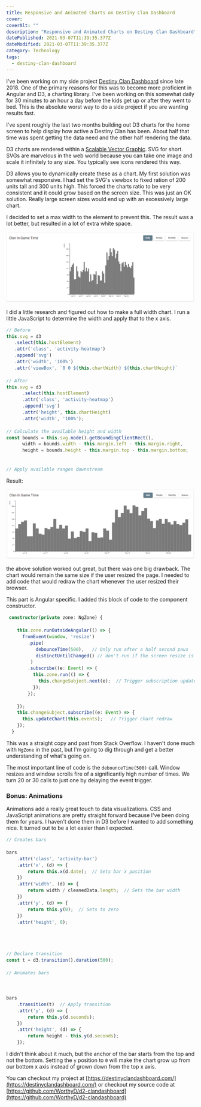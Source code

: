 ```yaml
---
title: Responsive and Animated Charts on Destiny Clan Dashboard
cover:
coverAlt: ""
description: "Responsive and Animated Charts on Destiny Clan Dashboard"
datePublished: 2021-03-07T11:39:35.377Z
dateModified: 2021-03-07T11:39:35.377Z
category: Technology
tags:
  - destiny-clan-dashboard
---
```

I've been working on my side project [Destiny Clan Dashboard](https://destinyclandashboard.com/) since late 2018. One of the primary reasons for this was to become more proficient in Angular and D3, a charting library.  I've been working on this somewhat daily for 30 minutes to an hour a day before the kids get up or after they went to bed. This is the absolute worst way to do a side project if you are wanting results fast.

I've spent roughly the last two months building out D3 charts for the home screen to help display how active a Destiny Clan has been.  About half that time was spent getting the data need and the other half rendering the data.

D3 charts are rendered within a [Scalable Vector Graphic](https://developer.mozilla.org/en-US/docs/Web/SVG). SVG for short. SVGs are marvelous in the web world because you can take one image and scale it infinitely to any size.  You typically see icons rendered this way.

D3 allows you to dynamically create these as a chart.  My first solution was somewhat responsive.  I had set the SVG's viewbox to fixed ration of 200 units tall and 300 units high.  This forced the charts ratio to be very consistent and it could grow based on the screen size.  This was just an OK solution.  Really large screen sizes would end up with an excessively large chart.

I decided to set a max width to the element to prevent this. The result was a lot better, but resulted in a lot of extra white space.

![graph](./capture.png)

I did a little research and figured out how to make a full width chart.  I run a little JavaScript to determine the width and apply that to the x axis.

```typescript
// Before
this.svg = d3
   .select(this.hostElement)
   .attr('class', 'activity-heatmap')
   .append('svg')
   .attr('width', '100%')
   .attr('viewBox', `0 0 ${this.chartWidth} ${this.chartHeight}`

// After
this.svg = d3
      .select(this.hostElement)
      .attr('class', 'activity-heatmap')
      .append('svg')
      .attr('height', this.chartHeight)
      .attr('width', '100%');

// Calculate the available height and width
const bounds = this.svg.node().getBoundingClientRect(),
      width = bounds.width - this.margin.left - this.margin.right,
      height = bounds.height - this.margin.top - this.margin.bottom;


// Apply available ranges downstream
```

Result:

![result](./responsive-chart-result.png)

the above solution worked out great, but there was one big drawback. The chart would remain the same size if the user resized the page.  I needed to add code that would redraw the chart whenever the user resized their browser.

This part is Angular specific.  I added this block of code to the component constructor.

```typescript
 constructor(private zone: NgZone) {

    this.zone.runOutsideAngular(() => {
      fromEvent(window, 'resize')
        .pipe(
           debounceTime(500),   // Only run after a half second paus
           distinctUntilChanged() // don't run if the screen resize is the same
         )
        .subscribe((e: Event) => {
          this.zone.run(() => {
            this.changeSubject.next(e);  // Trigger subscription update
          });
        });

    });
    this.changeSubject.subscribe((e: Event) => {
      this.updateChart(this.events);   // Trigger chart redraw
    });
  }
```

This was a straight copy and past from Stack Overflow.  I haven't done much with `NgZone` in the past, but I'm going to dig through and get a better understanding of what's going on.

The most important line of code is the `debounceTime(500)` call.  Window resizes and window scrolls fire of a significantly high number of times. We turn 20 or 30 calls to just one by delaying the event trigger.

### Bonus: Animations

Animations add a really great touch to data visualizations. CSS and JavaScript animations are pretty straight forward because I've been doing them for years.  I haven't done them in D3 before I wanted to add something nice.  It turned out to be a lot easier than I expected.

```typescript
// Creates bars

bars
    .attr('class', 'activity-bar')
    .attr('x', (d) => {
        return this.x(d.date);  // Sets bar x position
    })
    .attr('width', (d) => {
        return width / cleanedData.length;  // Sets the bar width
    })
    .attr('y', (d) => {
        return this.y(0);  // Sets to zero
    })
    .attr('height', 0);




// Declare transition
const t = d3.transition().duration(500);

// Animates bars



bars
    .transition(t)  // Apply transition
    .attr('y', (d) => {
        return this.y(d.seconds);
    })
    .attr('height', (d) => {
        return height - this.y(d.seconds);
    });
```

I didn't think about it much, but the anchor of the bar starts from the top and not the bottom. Setting the `y` position to `0` will make the chart grow up from our bottom x axis instead of grown down from the top x axis.

You can checkout my project at [https://destinyclandashboard.com/](https://destinyclandashboard.com/) or checkout my source code at [https://github.com/WorthyD/d2-clandashboard](https://github.com/WorthyD/d2-clandashboard)
